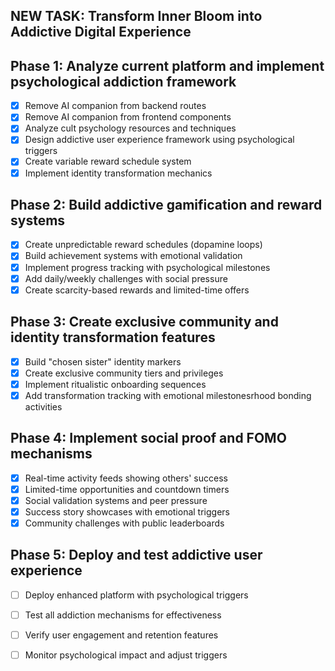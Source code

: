 ## NEW TASK: Transform Inner Bloom into Addictive Digital Experience

## Phase 1: Analyze current platform and implement psychological addiction framework
- [X] Remove AI companion from backend routes
- [X] Remove AI companion from frontend components
- [X] Analyze cult psychology resources and techniques
- [X] Design addictive user experience framework using psychological triggers
- [X] Create variable reward schedule system
- [X] Implement identity transformation mechanics

## Phase 2: Build addictive gamification and reward systems
- [X] Create unpredictable reward schedules (dopamine loops)
- [X] Build achievement systems with emotional validation
- [X] Implement progress tracking with psychological milestones
- [X] Add daily/weekly challenges with social pressure
- [X] Create scarcity-based rewards and limited-time offers

## Phase 3: Create exclusive community and identity transformation features
- [X] Build "chosen sister" identity markers
- [X] Create exclusive community tiers and privileges
- [X] Implement ritualistic onboarding sequences
- [X] Add transformation tracking with emotional milestonesrhood bonding activities

## Phase 4: Implement social proof and FOMO mechanisms
- [X] Real-time activity feeds showing others' success
- [X] Limited-time opportunities and countdown timers
- [X] Social validation systems and peer pressure
- [X] Success story showcases with emotional triggers
- [X] Community challenges with public leaderboards

## Phase 5: Deploy and test addictive user experience
- [ ] Deploy enhanced platform with psychological triggers
- [ ] Test all addiction mechanisms for effectiveness
- [ ] Verify user engagement and retention features
- [ ] Monitor psychological impact and adjust triggers

